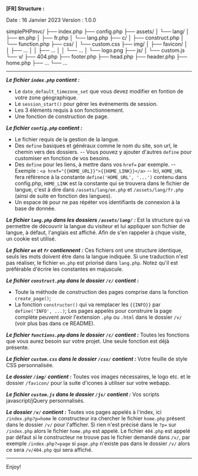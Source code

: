 **[FR] Structure :**

Date : 16 Janvier 2023
Version : 1.0.0

simplePHPmvc/
├── index.php
├── config.php
├── assets/
│	└── lang/
│		├── en.php
│		├── fr.php
│		└── lang.php
├── c/
│	├── construct.php
│	└── function.php
├── css/
│	└── custom.css
├── img/
│	├── favicon/
│	│	├── ...
│	│	├── ...
│	│	└── ...
│	└── logo.png
├── js/
│	└── custom.js
└── v/
	├── 404.php
	├── footer.php
	├── head.php
	├── header.php
	├── home.php
	├── ...
	└── ...

--------------------------------------------------

***Le fichier `index.php` contient :***
- Le `date_default_timezone_set` que vous devez modifier en fontion de votre zone géographique.
- Le `session_start()` pour gérer les événements de session.
- Les 3 éléments requis à son fonctionnement.
- Une fonction de construction de page.

***Le fichier `config.php` contient :***
- Le fichier requis de la gestion de la langue.
- Des `define` basiques et généraux comme le nom du site, son url, le chemin vers des dossiers.
-- Vous pouvez y ajouter d'autres `define` pour customiser en fonction de vos besoins.
- Des `define` pour les liens, à mettre dans vos `href=` par exemple.
-- Exemple : `<a href="{{HOME_URL}}">{{HOME_LINK}}</a>`
-- Ici, `HOME_URL` fera référence à la constante `define('HOME_URL', '...')` contenu dans config.php, `HOME_LINK` est la constante qui se trouvera dans le fichier de langue, c'est à dire dans `/assets/lang/en.php` et `/assets/lang/fr.php` (ainsi de suite en fonction des langues).
- Un espace `DB` pour ne pas répéter vos identifiants de connexion à la base de donnée.

***Le fichier `lang.php` dans les dossiers `/assets/lang/` :***
Est la structure qui va permettre de découvrir la langue du visiteur et lui appliquer son fichier de langue, à défaut, l'anglais est affiché. Afin de s'en rappeler à chque visite, un cookie est utilisé.

***Le fichier `en` et `fr` contiennent :***
Ces fichiers ont une structure identique, seuls les mots doivent être dans la langue indiquée. Si une traduction n'est pas réaliser, le fichier `en.php` est priorisé dans `lang.php`.
Notez qu'il est préférable d'écrire les constantes en majuscule.

***Le fichier `construct.php` dans le dossier `/c/` contient :***
- Toute la méthode de construction des pages comprise dans la fonction `create_page()`;
- La fonction `constructor()` qui va remplacer les `{{INFO}}` par `define('INFO', ...)`;
Les pages appelés pour construire la page complète peuvent avoir l'extension `.php` ou `.html` dans le dossier `/v/` (voir plus bas dans ce README).

***Le fichier `functions.php` dans le dossier `/c/` contient :***
Toutes les fonctions que vous aurez besoin sur votre projet. Une seule fonction est déjà présente.

***Le fichier `custom.css` dans le dossier `/css/` contient :***
Votre feuille de style CSS personnalisée.

***Le dossier `/img/` contient :***
Toutes vos images nécessaires, le logo etc. et le dossier `/favicon/` pour la suite d'icones à utiliser sur votre webapp.

***Le fichier `custom.js` dans le dossier `/js/` contient :***
Vos scripts javascript/jQuery personnalisés.

***Le dossier `/v/` contient :***
Toutes vos pages appelés à l'index, ici `/index.php?p=home` le constructeur ira chercher le fichier `home.php` présent dans le dossier `/v/` pour l'afficher.
Si rien n'est précisé dans le `?p=` sur `/index.php` alors le fichier `home.php` est appelé.
Le fichier `404.php` est appelé par défaut si le constructeur ne trouve pas le fichier demandé dans `/v/`, par exemple `/index.php?=page` si `page.php` n'existe pas dans le dossier `/v/` alors ce sera `/v/404.php` qui sera affiché.

--------------------------------------------------
Enjoy!